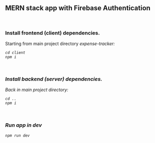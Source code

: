 ## MERN stack app with Firebase Authentication
&nbsp;

### Install frontend (client) dependencies. 

<p>Starting from main project directory <em>expense-tracker<em>:</p>

    cd client
    npm i
  
&nbsp;
### Install backend (server) dependencies.
<p>Back in main project directory:</p>
    
    cd ..
    npm i

&nbsp;
### Run app in dev
    npm run dev